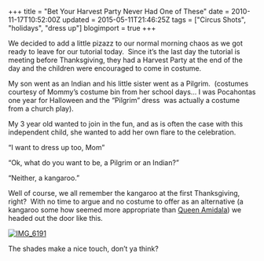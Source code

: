 +++
title = "Bet Your Harvest Party Never Had One of These"
date = 2010-11-17T10:52:00Z
updated = 2015-05-11T21:46:25Z
tags = ["Circus Shots", "holidays", "dress up"]
blogimport = true 
+++

We decided to add a little pizazz to our normal morning chaos as we got ready to leave for our tutorial today.&#160; Since it’s the last day the tutorial is meeting before Thanksgiving, they had a Harvest Party at the end of the day and the children were encouraged to come in costume. 

My son went as an Indian and his little sister went as a Pilgrim.&#160; (costumes courtesy of Mommy’s costume bin from her school days… I was Pocahontas one year for Halloween and the “Pilgrim” dress&#160; was actually a costume from a church play). 

My 3 year old wanted to join in the fun, and as is often the case with this independent child, she wanted to add her own flare to the celebration. 

“I want to dress up too, Mom”&#160; 

“Ok, what do you want to be, a Pilgrim or an Indian?”

“Neither, a kangaroo.”

Well of course, we all remember the kangaroo at the first Thanksgiving, right?&#160; With no time to argue and no costume to offer as an alternative (a kangaroo some how seemed more appropriate than [Queen Amidala](http://lifeatthecircus.com/2010/11/01/our-own-little-rebel-alliance/)) we headed out the door like this.

[![IMG_6191](https://latc.s3.amazonaws.com/wp-content/uploads/2010/11/IMG_6191.jpg "IMG_6191")](https://latc.s3.amazonaws.com/wp-content/uploads/2010/11/IMG_6191.jpg)

The shades make a nice touch, don’t ya think?

